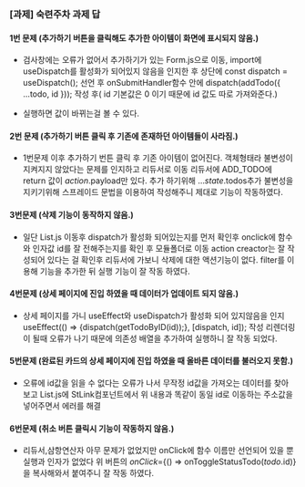 ### [과제] 숙련주차 과제 답

#### 1번 문제 (추가하기 버튼을 클릭해도 추가한 아이템이 화면에 표시되지 않음.)

- 검사창에는 오류가 없어서 추가하기가 있는 Form.js으로 이동, import에 useDispatch를 활성화가 되어있지 않음을 인지한 후 상단에 const dispatch = useDispatch(); 선언 후 onSubmitHandler함수 안에 dispatch(addTodo({ ...todo, id })); 작성 후( id 기본값은 0 이기 때문에 id 값도 따로 가져와준다.)

- 실행하면 값이 바뀌는걸 볼 수 있다.

#### 2번 문제 (추가하기 버튼 클릭 후 기존에 존재하던 아이템들이 사라짐.)

- 1번문제 이후 추가하기 번튼 클릭 후 기존 아이템이 없어진다. 객체형태라 불변성이 지켜지지 않았다는 문제를 인지하고 리듀서로 이동 리듀서에 ADD_TODO에 return 값이 _action_.payload만 있다. 추가 하기위해 ..._state_.todos추가 불변성을 지키기위해 스프레이드 문법을 이용하여 작성해주니 제대로 기능이 작동하였다.

#### 3번문제 (삭제 기능이 동작하지 않음.)

- 일단 List.js 이동후 dispatch가 활성화 되어있는지를 먼저 확인후 onclick에 함수와 인자값 id를 잘 전해주는지를 확인 후 모듈폴더로 이동 action creactor는 잘 작성되어 있다는 걸 확인후 리듀서에 가보니 삭제에 대한 액션기능이 없다. filter를 이용해 기능을 추가한 뒤 실행 기능이 잘 작동 하였다.

#### 4번문제 (상세 페이지에 진입 하였을 때 데이터가 업데이트 되지 않음.)

- 상세 페이지를 가니 useEffect와 useDispatch가 활성화 되어 있지않음을 인지
  useEffect(() => {dispatch(getTodoByID(id));}, [dispatch, id]);
  작성 리렌더링이 될때 오류가 나기 때문에 의존성 배열을 추가하여 실행하니 잘 작동 되었다.

#### 5번문제 (완료된 카드의 상세 페이지에 진입 하였을 때 올바른 데이터를 불러오지 못함.)

- 오류에 id값을 읽을 수 없다는 오류가 나서 무작정 id값을 가져오는 데이터를 찾아 보고 List.js에 StLink컴포넌트에서 위 내용과 똑같이 동일 id로 이동하는 주소값을 넣어주면서 에러를 해결

#### 6번문제 (취소 버튼 클릭시 기능이 작동하지 않음.)

- 리듀서,삼항연산자 아무 문제가 없었지만 onClick에 함수 이름만 선언되어 있을 뿐 실행과 인자가 없었다 위 버튼의 _onClick_={() => onToggleStatusTodo(_todo_.id)} 을 복사해와서 붙여주니 잘 작동 하였다.
